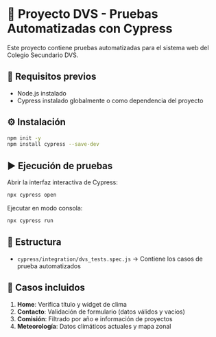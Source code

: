 # 📌 Proyecto DVS - Pruebas Automatizadas con Cypress

Este proyecto contiene pruebas automatizadas para el sistema web del Colegio Secundario DVS.

## 🚀 Requisitos previos
- Node.js instalado
- Cypress instalado globalmente o como dependencia del proyecto

## ⚙️ Instalación
```bash
npm init -y
npm install cypress --save-dev
```

## ▶️ Ejecución de pruebas
Abrir la interfaz interactiva de Cypress:
```bash
npx cypress open
```

Ejecutar en modo consola:
```bash
npx cypress run
```

## 📂 Estructura
- `cypress/integration/dvs_tests.spec.js` → Contiene los casos de prueba automatizados

## 🧪 Casos incluidos
1. **Home**: Verifica título y widget de clima
2. **Contacto**: Validación de formulario (datos válidos y vacíos)
3. **Comisión**: Filtrado por año e información de proyectos
4. **Meteorología**: Datos climáticos actuales y mapa zonal
